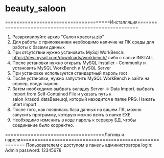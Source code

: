 # beauty_saloon
=====================================Инсталляция======================================================
1. Разархивируйте архив "Салон красоты.zip"
2. Для работы с приложением необходимо наличие на ПК среды для работы с базами данных
3. При отсутствии нужно установить MySql WorkBench: https://dev.mysql.com/downloads/workbench/ либо с папки INSTALL
4. После установки нужно открыть MySQL Installer - Community и установить MySQL WorkBench и MySQL Server
5. При установке используется стандартный пароль root
6. После установки, нужно запустить  MySQL WorkBench и зайти на сервер, введя пароль
7. Затем необходимо выбрать вкладку Server -> Data Import, выбрать Import from Self-Contained File и указать путь к salon_krasoti_dataBase.sql, который находится в папке PRG. Нажать Start import
8. После того, как появилась база данных на вашем ПК, можно запусить программу, которую можно взять в папке EXE
9. Необходимо изменить в коде пароль к серверу БД, чтобы соединение было корректно.


===================================Логины и пароли========================================================
		Пользователем с доступом в панель администратора
		login: Admin
		password: 12345678
